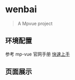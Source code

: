 # wenbai

> A Mpvue project

## 环境配置

参考 mp-vue 官网手册 [快速上手](http://mpvue.com/mpvue/quickstart/)

## 页面展示
